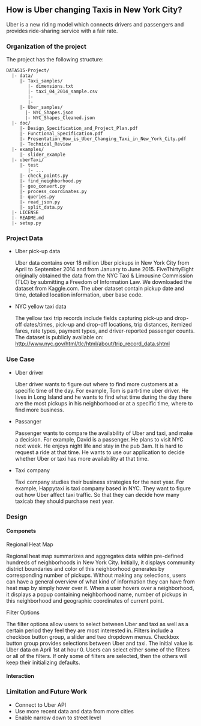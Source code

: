 ## How is Uber changing Taxis in New York City?

Uber is a new riding model which connects drivers and passengers and provides ride-sharing service with a fair rate.



### Organization of the  project

The project has the following structure:

    DATA515-Project/
      |- data/
         |- Taxi_samples/
            |- dimensions.txt
            |- taxi_04_2014_sample.csv
            |- 
            |- 
         |- Uber_samples/
     	   |- NYC_Shapes.json
     	   |- NYC_Shapes_Cleaned.json     	 
      |- doc/
         |- Design_Specification_and_Project_Plan.pdf
         |- Functional_Specification.pdf
         |- Presentation_How_is_Uber_Changing_Taxi_in_New_York_City.pdf
         |- Technical_Review
      |- examples/
         |- slider_example
      |- uberTaxi/
         |- test
            |- ...
         |- check_points.py
         |- find_neighborhood.py
         |- geo_convert.py
         |- process_coordinates.py
         |- queries.py
         |- read_json.py
         |- split_data.py
      |- LICENSE
      |- README.md
      |- setup.py
      

### Project Data

- Uber pick-up data

   Uber data contains over 18 million Uber pickups in New York City from April to September 2014 and from January to June 2015. FiveThirtyEight originally obtained the data from the NYC Taxi & Limousine Commission (TLC) by submitting a Freedom of Information Law. We downloaded the dataset from Kaggle.com. The uber dataset contain pickup date and time, detailed location information, uber base code. 

- NYC yellow taxi data

   The yellow taxi trip records include fields capturing pick-up and drop-off dates/times, pick-up and drop-off locations, trip distances, itemized fares, rate types, payment types, and driver-reported passenger counts. The dataset is publicly available on: http://www.nyc.gov/html/tlc/html/about/trip_record_data.shtml



### Use Case 

- Uber driver

   Uber driver wants to figure out where to find more customers at a specific time of the day. For example, Tom is part-time uber driver. He lives in Long Island and he wants to find what time during the day there are the most pickups in his neighborhood or at a specific time, where to find more business.

- Passanger

   Passenger wants to compare the availability of Uber and taxi, and make a decision. For example, David is a passenger. He plans to visit NYC next week. He enjoys night life and stay in the pub 3am. It is hard to request a ride at that time. He wants to use our application to decide whether Uber or taxi has more availability at that time.

- Taxi company 

   Taxi company studies their business strategies for the next year. For example, Happytaxi is taxi company based in NYC. They want to figure out how Uber affect taxi traffic. So that they can decide how many taxicab they should purchase next year.



### Design
#### Componets

Regional Heat Map

Regional heat map summarizes and aggregates data within pre-defined hundreds of neighborhoods in New York City. Initially, it displays community district boundaries and color of this neighborhood generates by corresponding number of pickups. Without making any selections, users can have a general overview of what kind of information they can have from heat map by simply hover over it. When a user hovers over a neighborhood, it displays a popup containing neighborhood name, number of pickups in this neighborhood and geographic coordinates of current point. 

Filter Options

The filter options allow users to select between Uber and taxi as well as a certain period they feel they are most interested in. Filters include a checkbox button group, a slider and two dropdown menus. Checkbox button group provides selections between Uber and taxi. The initial value is Uber data on April 1st at hour 0. Users can select either some of the filters or all of the filters. If only some of filters are selected, then the others will keep their initializing defaults.

#### Interaction


### Limitation and Future Work
* Connect to Uber API
* Use more recent data and data from more cities
* Enable narrow down to street level


